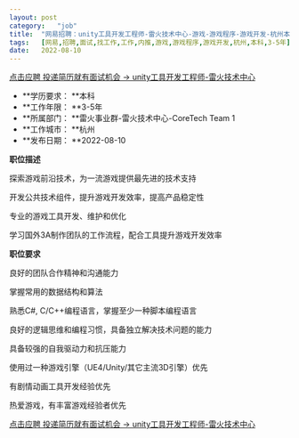 ```yaml
---
layout:	post
category:	"job"
title:	"网易招聘：unity工具开发工程师-雷火技术中心-游戏-游戏程序-游戏开发-杭州本科3-5年"
tags:	[网易,招聘,面试,找工作,工作,内推,游戏,游戏程序,游戏开发,杭州,本科,3-5年]
date:	2022-08-10
---
```


[点击应聘 投递简历就有面试机会 ->  unity工具开发工程师-雷火技术中心](http://mobile.bole.netease.com/bole/boleDetail?id=25401&employeeId=346f03c3cda5f04c&key=all)



- **学历要求： **本科
- **工作年限： **3-5年
- **所属部门： **雷火事业群-雷火技术中心-CoreTech Team 1
- **工作城市： **杭州
- **发布日期： **2022-08-10



**职位描述**

探索游戏前沿技术，为一流游戏提供最先进的技术支持

开发公共技术组件，提升游戏开发效率，提高产品稳定性

专业的游戏工具开发、维护和优化

学习国外3A制作团队的工作流程，配合工具提升游戏开发效率



**职位要求**

良好的团队合作精神和沟通能力

掌握常用的数据结构和算法

熟悉C#, C/C++编程语言，掌握至少一种脚本编程语言

良好的逻辑思维和编程习惯，具备独立解决技术问题的能力

具备较强的自我驱动力和抗压能力

使用过一种游戏引擎（UE4/Unity/其它主流3D引擎）优先

有剧情动画工具开发经验优先

热爱游戏，有丰富游戏经验者优先



[点击应聘 投递简历就有面试机会 ->  unity工具开发工程师-雷火技术中心](http://mobile.bole.netease.com/bole/boleDetail?id=25401&employeeId=346f03c3cda5f04c&key=all)